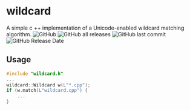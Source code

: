 # wildcard
A simple c ++ implementation of a Unicode-enabled wildcard matching algorithm.
![GitHub](https://img.shields.io/github/license/kolod/wildcard) ![GitHub all releases](https://img.shields.io/github/downloads/kolod/wildcard/total) ![GitHub last commit](https://img.shields.io/github/last-commit/kolod/wildcard) ![GitHub Release Date](https://img.shields.io/github/release-date/kolod/wildcard)


## Usage

```c++
#include "wildcard.h"
...
wildcard::Wildcard w(L"*.cpp");
if (w.match(L"wildcard.cpp") {
	...
}

```

